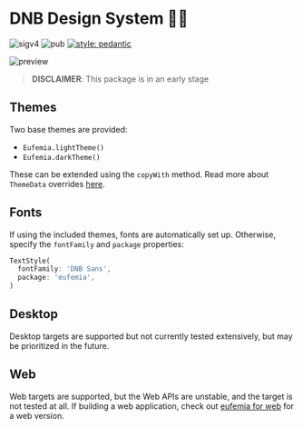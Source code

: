 # DNB Design System 👨‍🎨

![sigv4](https://github.com/dnb-asa/eufemia_flutter/workflows/Dart%20CI/badge.svg) ![pub](https://img.shields.io/pub/v/eufemia?logo=flutter) [![style: pedantic](https://img.shields.io/badge/style-pedantic-9cf)](https://github.com/dart-lang/pedantic)

![preview](https://github.com/dnb-asa/eufemia_flutter/blob/master/assets/preview.png?raw=true)

> **DISCLAIMER**: This package is in an early stage

## Themes

Two base themes are provided:

- `Eufemia.lightTheme()`
- `Eufemia.darkTheme()`

These can be extended using the `copyWith` method. Read more about `ThemeData` overrides [here](https://api.flutter.dev/flutter/material/ThemeData/copyWith.html).

## Fonts

If using the included themes, fonts are automatically set up. Otherwise, specify the `fontFamily` and `package` properties:

```dart
TextStyle(
  fontFamily: 'DNB Sans',
  package: 'eufemia',
)
```

## Desktop

Desktop targets are supported but not currently tested extensively, but may be prioritized in the future.

## Web

Web targets are supported, but the Web APIs are unstable, and the target is not tested at all. If building a web application, check out [eufemia for web](https://github.com/dnbexperience/eufemia) for a web version.

